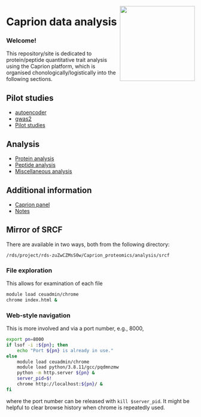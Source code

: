 <a href="https://jinghuazhao.github.io/Caprion/"><img src="https://jinghuazhao.github.io/Caprion/qrcode.png" height=200 width=200 align="right"></img></a>
# Caprion data analysis

### Welcome!

This repository/site is dedicated to protein/peptide quantitative trait analysis using the Caprion platform, which is organised chonologically/logistically into the following sections.

## Pilot studies

- [autoencoder](pilot/autoencoder)
- [gwas2](pilot/gwas2)
- [Pilot studies](pilot/)

## Analysis

- [Protein analysis](progs/)
- [Peptide analysis](peptide_progs)
- [Miscellaneous analysis](misc/)

## Additional information

- [Caprion panel](https://jinghuazhao.github.io/pQTLdata/reference/caprion.html)
- [Notes](https://jinghuazhao.github.io/Caprion/Notes/)

## Mirror of SRCF

There are available in two ways, both from the following directory:

`/rds/project/rds-zuZwCZMsS0w/Caprion_proteomics/analysis/srcf`

### File exploration

This allows for examination of each file

```bash
module load ceuadmin/chrome
chrome index.html &
```

### Web-style navigation

This is more involved and via a port number, e.g., 8000,

```bash
export pn=8000
if lsof -i :${pn}; then
    echo "Port ${pn} is already in use."
else
    module load ceuadmin/chrome
    module load python/3.8.11/gcc/pqdmnzmw
    python -m http.server ${pn} &
    server_pid=$!
    chrome http://localhost:${pn}/ &
fi
```

where the port number can be released with `kill $server_pid`. It might be helpful to clear browse history when chrome is repeatedly used.
